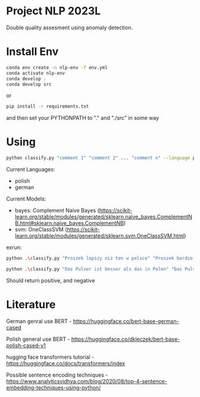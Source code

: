 # Project NLP 2023L
Double quality assesment using anomaly detection. 

# Install Env
```bash
conda env create -n nlp-env -f env.yml
conda activate nlp-env
conda develop .
conda develop src
```

or 

```bash
pip install -r requirements.txt
```
and then set your PYTHONPATH to "." and "./src" in some way

# Using
```bash
python classify.py "comment 1" "comment 2" ... "comment n" --language polish --model bayes
```  
Current Languages:
- polish
- german

Current Models:
- bayes: Complement Naive Bayes (https://scikit-learn.org/stable/modules/generated/sklearn.naive_bayes.ComplementNB.html#sklearn.naive_bayes.ComplementNB)
- svm: OneClassSVM (https://scikit-learn.org/stable/modules/generated/sklearn.svm.OneClassSVM.html)

exrun:
```bash
python .\classify.py "Proszek lepszy niż ten w polsce" "Proszek bardzo dobry" "Proszek bardzo zły" "Używamy zelazka z niemiec, jest lepsze" "Używamy naszego żelazka, jest super" "Ręczniki z zagranicy zawsze były lepsze niż nasze" "Ręczniki z zasady są miłe i puszyste"

python .\classify.py "Das Pulver ist besser als das in Polen" "Das Pulver ist sehr gut" "Das Pulver ist sehr schlecht" "Wir nutzen das deutsche Bügeleisen, das ist besser" "Wir nutzen unser Bügeleisen, das ist super" "Handtücher aus dem Polshe schon immer. war besser als unseres" "Handtücher sind im Allgemeinen schön und flauschig" --language german
```
Should return positive, and negative

# Literature
German genral use BERT - https://huggingface.co/bert-base-german-cased  

Polish general use BERT - https://huggingface.co/dkleczek/bert-base-polish-cased-v1  

hugging face transformers tutorial - https://huggingface.co/docs/transformers/index  

Possible sentence encoding techniques - https://www.analyticsvidhya.com/blog/2020/08/top-4-sentence-embedding-techniques-using-python/  

